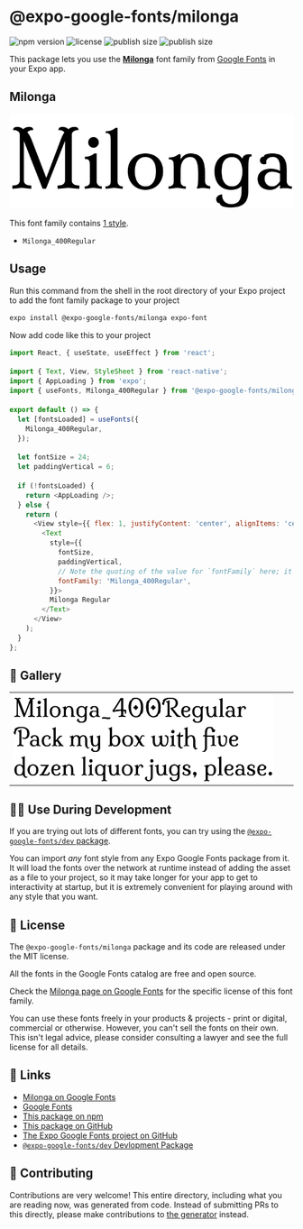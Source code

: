 # @expo-google-fonts/milonga

![npm version](https://flat.badgen.net/npm/v/@expo-google-fonts/milonga)
![license](https://flat.badgen.net/github/license/expo/google-fonts)
![publish size](https://flat.badgen.net/packagephobia/install/@expo-google-fonts/milonga)
![publish size](https://flat.badgen.net/packagephobia/publish/@expo-google-fonts/milonga)

This package lets you use the [**Milonga**](https://fonts.google.com/specimen/Milonga) font family from [Google Fonts](https://fonts.google.com/) in your Expo app.

## Milonga

![Milonga](./font-family.png)

This font family contains [1 style](#-gallery).

- `Milonga_400Regular`

## Usage

Run this command from the shell in the root directory of your Expo project to add the font family package to your project
```sh
expo install @expo-google-fonts/milonga expo-font
```

Now add code like this to your project
```js
import React, { useState, useEffect } from 'react';

import { Text, View, StyleSheet } from 'react-native';
import { AppLoading } from 'expo';
import { useFonts, Milonga_400Regular } from '@expo-google-fonts/milonga';

export default () => {
  let [fontsLoaded] = useFonts({
    Milonga_400Regular,
  });

  let fontSize = 24;
  let paddingVertical = 6;

  if (!fontsLoaded) {
    return <AppLoading />;
  } else {
    return (
      <View style={{ flex: 1, justifyContent: 'center', alignItems: 'center' }}>
        <Text
          style={{
            fontSize,
            paddingVertical,
            // Note the quoting of the value for `fontFamily` here; it expects a string!
            fontFamily: 'Milonga_400Regular',
          }}>
          Milonga Regular
        </Text>
      </View>
    );
  }
};

```

## 🔡 Gallery


||||
|-|-|-|
|![Milonga_400Regular](./Milonga_400Regular.ttf.png)||||


## 👩‍💻 Use During Development

If you are trying out lots of different fonts, you can try using the [`@expo-google-fonts/dev` package](https://github.com/expo/google-fonts/tree/master/font-packages/dev#readme).

You can import *any* font style from any Expo Google Fonts package from it. It will load the fonts
over the network at runtime instead of adding the asset as a file to your project, so it may take longer
for your app to get to interactivity at startup, but it is extremely convenient
for playing around with any style that you want.

## 📖 License

The `@expo-google-fonts/milonga` package and its code are released under the MIT license.

All the fonts in the Google Fonts catalog are free and open source.

Check the [Milonga page on Google Fonts](https://fonts.google.com/specimen/Milonga) for the specific license of this font family.

You can use these fonts freely in your products & projects - print or digital, commercial or otherwise. However, you can't sell the fonts on their own. This isn't legal advice, please consider consulting a lawyer and see the full license for all details.

## 🔗 Links

- [Milonga on Google Fonts](https://fonts.google.com/specimen/Milonga)
- [Google Fonts](https://fonts.google.com/)
- [This package on npm](https://www.npmjs.com/package/@expo-google-fonts/milonga)
- [This package on GitHub](https://github.com/expo/google-fonts/tree/master/font-packages/milonga)
- [The Expo Google Fonts project on GitHub](https://github.com/expo/google-fonts)
- [`@expo-google-fonts/dev` Devlopment Package](https://github.com/expo/google-fonts/tree/master/font-packages/dev)

## 🤝 Contributing

Contributions are very welcome! This entire directory, including what you are reading now, was generated from code. Instead of submitting PRs to this directly, please make contributions to [the generator](https://github.com/expo/google-fonts/tree/master/packages/generator) instead.
